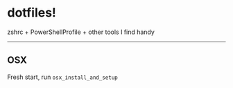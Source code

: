 # dotfiles!

zshrc + PowerShellProfile + other tools I find handy

---

## OSX

Fresh start, run `osx_install_and_setup`
